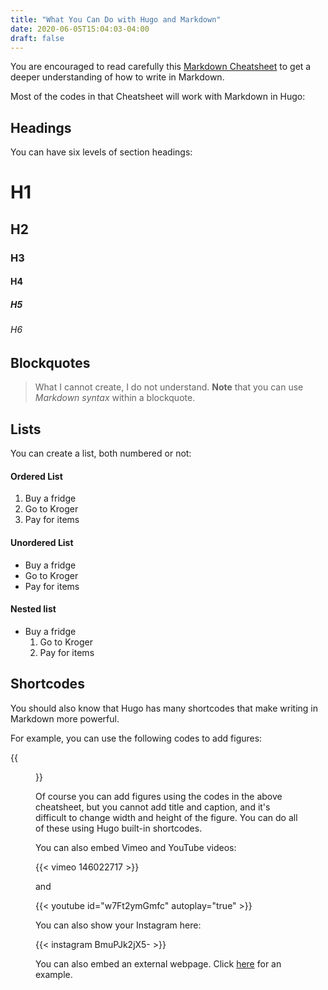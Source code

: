 ```yaml
---
title: "What You Can Do with Hugo and Markdown"
date: 2020-06-05T15:04:03-04:00
draft: false
---
```


You are encouraged to read carefully this [Markdown Cheatsheet](https://github.com/adam-p/markdown-here/wiki/Markdown-Cheatsheet) to get a deeper understanding of how to write in Markdown. 

Most of the codes in that Cheatsheet will work with Markdown in Hugo:

## Headings

You can have six levels of section headings:

# H1
## H2
### H3
#### H4
##### H5
###### H6

## Blockquotes


> What I cannot create, I do not understand. **Note** that you can use *Markdown syntax* within a blockquote.


## Lists

You can create a list, both numbered or not:

#### Ordered List

1. Buy a fridge
2. Go to Kroger
3. Pay for items

#### Unordered List

- Buy a fridge
- Go to Kroger
- Pay for items

#### Nested list

- Buy a fridge
  1. Go to Kroger
  2. Pay for items

## Shortcodes

You should also know that Hugo has many shortcodes that make writing in Markdown more powerful.

For example, you can use the following codes to add figures:


{{<figure src="https://www.vetopia.com.hk/media/wysiwyg/Cute_Puppy.PNG" title="Title here" caption="Caption here" width="450">}}

Of course you can add figures using the codes in the above cheatsheet, but you cannot add title and caption, and it's difficult to change width and height of the figure. You can do all of these using Hugo built-in shortcodes. 

You can also embed Vimeo and YouTube videos:


{{< vimeo 146022717 >}}

and

{{< youtube id="w7Ft2ymGmfc" autoplay="true" >}}

You can also show your Instagram here:

{{< instagram BmuPJk2jX5- >}}

You can also embed an external webpage. Click [here]() for an example.








